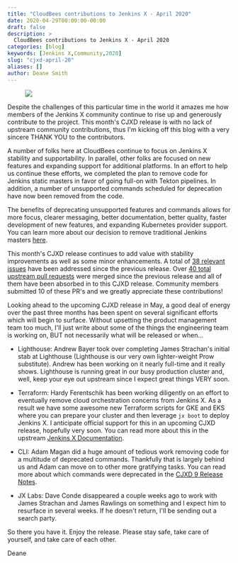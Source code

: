 ```yaml
---
title: "CloudBees contributions to Jenkins X - April 2020"
date: 2020-04-29T00:00:00-00:00
draft: false
description: >
  CloudBees contributions to Jenkins X - April 2020
categories: [blog]
keywords: [Jenkins X,Community,2020]
slug: "cjxd-april-20"
aliases: []
author: Deane Smith
---
```


<figure>
<img src="/images/logo/cloudbees.png"/>
</figure>

Despite the challenges of this particular time in the world it amazes me how members of the Jenkins X community continue to rise up and generously contribute to the project.  This month's CJXD release is with no lack of upstream community contributions, thus I'm kicking off this blog with a very sincere THANK YOU to the contributors.

A number of folks here at CloudBees continue to focus on Jenkins X stability and supportability.  In parallel, other folks are focused on new features and expanding support for additional platforms.  In an effort to help us continue these efforts, we completed the plan to remove code for Jenkins static masters in favor of going full-on with Tekton pipelines.  In addition, a number of unsupported commands scheduled for deprecation have now been removed from the code.

The benefits of deprecating unsupported features and commands allows for more focus, clearer messaging, better documentation, better quality, faster development of new features, and expanding Kubernetes provider support.  You can learn more about our decision to remove traditional Jenkins masters [here](https://jenkins-x.io/blog/2020/03/11/tekton/).

This month's CJXD release continues to add value with stability improvements as well as some minor enhancements.  A total of [38 relevant issues](https://docs.cloudbees.com/docs/release-notes/latest/cloudbees-jenkins-x-distribution/v9) have been addressed since the previous release.  Over [40 total upstream pull requests](https://github.com/jenkins-x/jx/pulls?q=is%3Apr+is%3Aclosed+label%3Aapproved+closed%3A2020-03-29..2020-04-29+) were merged since the previous release and all of them have been absorbed in to this CJXD release.  Community members submitted 10 of these PR's and we greatly appreciate these contributions!

Looking ahead to the upcoming CJXD release in May, a good deal of energy over the past three months has been spent on several significant efforts which will begin to surface.  Without upsetting the product management team too much, I'll just write about some of the things the engineering team is working on, BUT not necessarily what will be released or when...

- Lighthouse: Andrew Bayer took over completing James Strachan's initial
  stab at Lighthouse (Lighthouse is our very own lighter-weight Prow
  substitute). Andrew has been working on it nearly full-time and it
  really shows. Lighthouse is running great in our busy production
  cluster and, well, keep your eye out upstream since I expect great
  things VERY soon.

- Terraform: Hardy Ferentschik has been working diligently on an effort
  to eventually remove cloud orchestration concerns from Jenkins X. As a
  result we have some awesome new Terraform scripts for GKE and EKS
  where you can prepare your cluster and then leverage `jx boot` to
  deploy Jenkins X. I anticipate official support for this in an
  upcoming CJXD release, hopefully very soon. You can read more about
  this in the upstream
  [Jenkins X Documentation](https://jenkins-x.io/docs/getting-started/).

- CLI: Adam Magan did a huge amount of tedious work removing code for a
  multitude of deprecated commands. Thankfully that is largely behind us
  and Adam can move on to other more gratifying tasks. You can read more
  about which commands were deprecated in the
  [CJXD 9 Release Notes](https://docs.cloudbees.com/docs/release-notes/latest/cloudbees-jenkins-x-distribution/v9#_deprecations_and_removals).

- JX Labs: Dave Conde disappeared a couple weeks ago to work with James
  Strachan and James Rawlings on something and I expect him to resurface
  in several weeks. If he doesn't return, I'll be sending out a search
  party.

So there you have it.  Enjoy the release.  Please stay safe, take care of yourself, and take care of each other.

Deane
